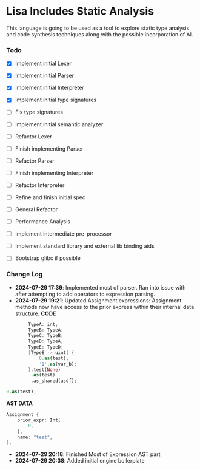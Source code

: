# Lisa Includes Static Analysis 

This language is going to be used as a tool to explore static type analysis and
code synthesis techniques along with the possible incorporation of AI.

### Todo
- [x] Implement initial Lexer
- [x] Implement initial Parser
- [x] Implement initial Interpreter
- [x] Implement initial type signatures
- [ ] Fix type signatures
- [ ] Implement initial semantic analyzer 
- [ ] Refactor Lexer
- [ ] Finish implementing Parser
- [ ] Refactor Parser
- [ ] Finish implementing Interpreter
- [ ] Refactor Interpreter
- [ ] Refine and finish initial spec
- [ ] General Refactor
- [ ] Performance Analysis
- [ ] Implement intermediate pre-processor 
- [ ] Implement standard library and external lib binding aids
- [ ] Bootstrap glibc if possible


### Change Log

- **2024-07-29 17:39**: Implemented most of parser. Ran into issue with after
attempting to add operators to expression parsing.
- **2024-07-29 19:21**: Updated Assignment expressions:
Assignment methods now have access to the prior express within their internal
data structure.
**CODE**
```rs
        TypeA: int;
        TypeB: TypeA;
        TypeC: TypeB;
        TypeD: TypeA;
        TypeE: TypeD;
        |TypeE -> uint| {
            0.as(test);
            '1'.as(var_b);
        }.test(None)
         .as(test)
         .as_shared(asdf);

0.as(test);
```
**AST DATA**
```rs
Assignment {
    prior_expr: Int(
        0,
    ),
    name: "test",
},
```
- **2024-07-29 20:18**: Finished Most of Expression AST part
- **2024-07-29 20:38**: Added initial engine boilerplate
